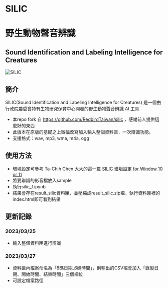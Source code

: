 # SILIC
# 野生動物聲音辨識

## Sound Identification and Labeling Intelligence for Creatures
![SILIC](./model/silic_logo_full.svg)

## 簡介
SILIC(Sound Identification and Labeling Intelligence for Creatures) 是一個由行政院農委會特有生物研究保育中心開發的野生動物聲音辨識 AI 工具
- 本repo fork 自 https://github.com/RedbirdTaiwan/silic ，感謝前人提供這麼好的東西
- 此版本在原版的基礎之上微幅改寫加入輸入整個資料匣，一次辯識功能。
- 支援格式：wav, mp3, wma, m4a, ogg

## 使用方法
- 環境設定可參考 Ta-Chih Chen 大大的這一篇 [SILIC 環境設定 for Window 10 or 11](https://medium.com/@raymond96383/silic-%E7%92%B0%E5%A2%83%E8%A8%AD%E5%AE%9A-for-window10-or-11-f5bb77d4e64f)
- 將要辯識的影音檔放入sample
- 執行silic_f.ipynb
- 結果會存在result_silic資料匣，並壓縮成result_silic.zip檔，執行資料匣裡的index.html即可看到結果

## 更新記錄
### 2023/03/25
- 輸入整個資料匣進行辯識

### 2023/03/27
- 資料匣內檔案命名為「8碼日期_6碼時間」，則輸出的CSV檔會加入「錄製日期、開始時間、結束時間」三個欄位
- 可設定檔案路徑